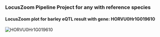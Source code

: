 ### LocusZoom Pipeline Project for any  with reference species

#### LocusZoom plot for barley eQTL result with gene: HORVU0Hr1G019610 

![HORVU0Hr1G019610](Fig/chr2.png "HORVU0Hr1G019610")
